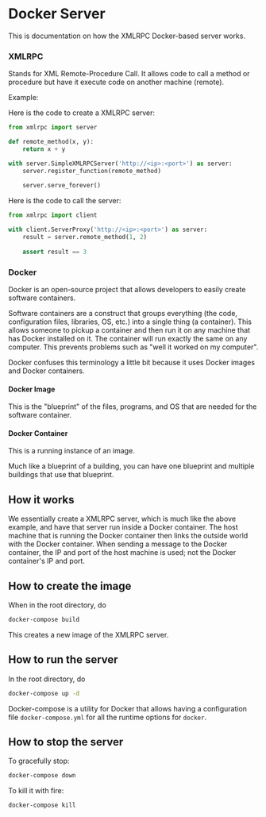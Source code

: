 # Docker Server

This is documentation on how the XMLRPC Docker-based server works.

### XMLRPC

Stands for XML Remote-Procedure Call.
It allows code to call a method or procedure but have it execute code on 
another machine (remote).

Example:

Here is the code to create a XMLRPC server:
```python
from xmlrpc import server

def remote_method(x, y):
    return x + y

with server.SimpleXMLRPCServer('http://<ip>:<port>') as server:
    server.register_function(remote_method)
    
    server.serve_forever()
```

Here is the code to call the server:
```python
from xmlrpc import client

with client.ServerProxy('http://<ip>:<port>') as server:
    result = server.remote_method(1, 2)
    
    assert result == 3
```

### Docker

Docker is an open-source project that allows developers to easily create 
software containers.

Software containers are a construct that groups everything (the code, 
configuration files, libraries, OS, etc.) into a single thing (a container).
This allows someone to pickup a container and then run it on any machine that 
has Docker installed on it.
The container will run exactly the same on any computer.
This prevents problems such as "well it worked on my computer".

Docker confuses this terminology a little bit because it uses Docker images 
and Docker containers.

#### Docker Image

This is the "blueprint" of the files, programs, and OS that are needed for the
software container.

#### Docker Container

This is a running instance of an image.

Much like a blueprint of a building, you can have one blueprint and multiple 
buildings that use that blueprint.

## How it works

We essentially create a XMLRPC server, which is much like the above example, 
and have that server run inside a Docker container.
The host machine that is running the Docker container then links the outside
world with the Docker container.
When sending a message to the Docker container, the IP and port of the host 
machine is used; not the Docker container's IP and port.

## How to create the image

When in the root directory, do
```bash
docker-compose build
```

This creates a new image of the XMLRPC server.

## How to run the server

In the root directory, do
```bash
docker-compose up -d
```

Docker-compose is a utility for Docker that allows having a configuration file
`docker-compose.yml` for all the runtime options for `docker`.

## How to stop the server

To gracefully stop:
```bash
docker-compose down
```

To kill it with fire:
```bash
docker-compose kill
```
